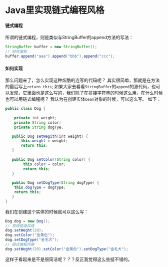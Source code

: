# Java里实现链式编程风格

#### 链式编程

所谓的链式编程，则是类似与StringBuffer的append方法的写法：

```java
StringBuffer buffer = new StringBuffer();
// 链式编程
buffer.append("aaa").append("bbb").append("ccc");
```

#### 如何实现

那么问题来了，怎么实现这种炫酷的连写的代码呢？ 
其实很简单，那就是在方法的最后写上`return this`; 
如果大家去看看`StringBuffer`的`append`的源代码，也可以发现，它里面也是这么写的，我们除了在拼接字符串的时候这么用，在什么时候也可以用链式编程呢？ 
我认为在创建实体`bean`对象的时候，可以这么写。 
如下：

```java
public class Dog {
    
    private int weight;
    private String color;
    private String dogTye;

   public Dog setWegith(int weight) {
       this.weight = weight;
       return this;
   }
   
   public Dog setColor(String color) {
        this.color = color;
        return this;
   }
  
   public Dog setDogType(String dogType) {
    this.dogType = dogType;
    return this;
   }
}
```

我们在创建这个实体的时候就可以这么写：

```java
Dog dog = new Dog();
// 常规赋值风格
dog.setWeght(20);
dog.setColor("金黄色");
dog.setDogType("金毛犬");
// 链式编程风格
dog.setWeght(20).setColor("金黄色").setDogType("金毛犬");
```

这样子看起来是不是很简洁呢？？？反正我觉得这么些挺不错的。